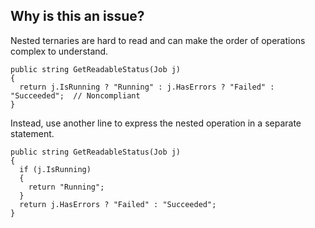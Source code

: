 ## Why is this an issue?

Nested ternaries are hard to read and can make the order of operations complex to understand.

    public string GetReadableStatus(Job j)
    {
      return j.IsRunning ? "Running" : j.HasErrors ? "Failed" : "Succeeded";  // Noncompliant
    }

Instead, use another line to express the nested operation in a separate statement.

    public string GetReadableStatus(Job j)
    {
      if (j.IsRunning)
      {
        return "Running";
      }
      return j.HasErrors ? "Failed" : "Succeeded";
    }
